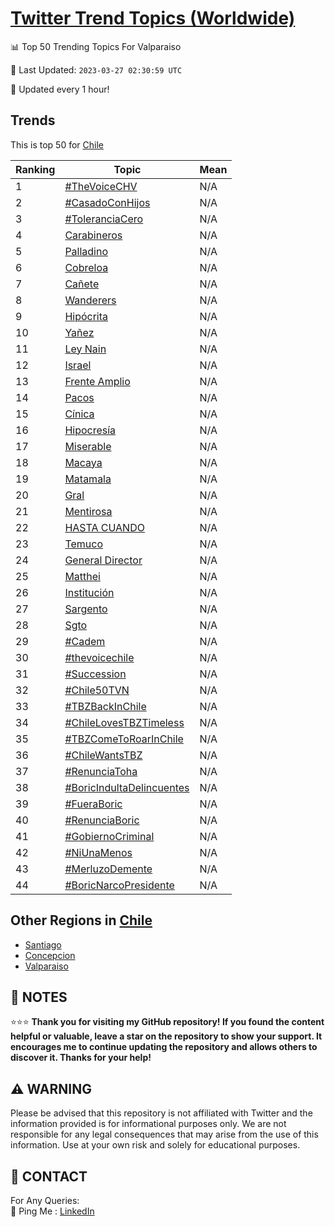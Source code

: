 [Twitter Trend Topics (Worldwide)](https://github.com/ErcinDedeoglu/Twitter-Trend-Topics)
==========


📊 Top 50 Trending Topics For Valparaiso

📆 Last Updated: `2023-03-27 02:30:59 UTC`

🔧 Updated every 1 hour!


## Trends

This is top 50 for [Chile](</Chile>)

| Ranking | Topic | Mean |
| ------- | ------------ | ------------ |
| 1 | [#TheVoiceCHV](http://twitter.com/search?q=%23TheVoiceCHV) | N/A |
| 2 | [#CasadoConHijos](http://twitter.com/search?q=%23CasadoConHijos) | N/A |
| 3 | [#ToleranciaCero](http://twitter.com/search?q=%23ToleranciaCero) | N/A |
| 4 | [Carabineros](http://twitter.com/search?q=Carabineros) | N/A |
| 5 | [Palladino](http://twitter.com/search?q=Palladino) | N/A |
| 6 | [Cobreloa](http://twitter.com/search?q=Cobreloa) | N/A |
| 7 | [Cañete](http://twitter.com/search?q=Ca%c3%b1ete) | N/A |
| 8 | [Wanderers](http://twitter.com/search?q=Wanderers) | N/A |
| 9 | [Hipócrita](http://twitter.com/search?q=Hip%c3%b3crita) | N/A |
| 10 | [Yañez](http://twitter.com/search?q=Ya%c3%b1ez) | N/A |
| 11 | [Ley Nain](http://twitter.com/search?q=Ley+Nain) | N/A |
| 12 | [Israel](http://twitter.com/search?q=Israel) | N/A |
| 13 | [Frente Amplio](http://twitter.com/search?q=Frente+Amplio) | N/A |
| 14 | [Pacos](http://twitter.com/search?q=Pacos) | N/A |
| 15 | [Cínica](http://twitter.com/search?q=C%c3%adnica) | N/A |
| 16 | [Hipocresía](http://twitter.com/search?q=Hipocres%c3%ada) | N/A |
| 17 | [Miserable](http://twitter.com/search?q=Miserable) | N/A |
| 18 | [Macaya](http://twitter.com/search?q=Macaya) | N/A |
| 19 | [Matamala](http://twitter.com/search?q=Matamala) | N/A |
| 20 | [Gral](http://twitter.com/search?q=Gral) | N/A |
| 21 | [Mentirosa](http://twitter.com/search?q=Mentirosa) | N/A |
| 22 | [HASTA CUANDO](http://twitter.com/search?q=HASTA+CUANDO) | N/A |
| 23 | [Temuco](http://twitter.com/search?q=Temuco) | N/A |
| 24 | [General Director](http://twitter.com/search?q=General+Director) | N/A |
| 25 | [Matthei](http://twitter.com/search?q=Matthei) | N/A |
| 26 | [Institución](http://twitter.com/search?q=Instituci%c3%b3n) | N/A |
| 27 | [Sargento](http://twitter.com/search?q=Sargento) | N/A |
| 28 | [Sgto](http://twitter.com/search?q=Sgto) | N/A |
| 29 | [#Cadem](http://twitter.com/search?q=%23Cadem) | N/A |
| 30 | [#thevoicechile](http://twitter.com/search?q=%23thevoicechile) | N/A |
| 31 | [#Succession](http://twitter.com/search?q=%23Succession) | N/A |
| 32 | [#Chile50TVN](http://twitter.com/search?q=%23Chile50TVN) | N/A |
| 33 | [#TBZBackInChile](http://twitter.com/search?q=%23TBZBackInChile) | N/A |
| 34 | [#ChileLovesTBZTimeless](http://twitter.com/search?q=%23ChileLovesTBZTimeless) | N/A |
| 35 | [#TBZComeToRoarInChile](http://twitter.com/search?q=%23TBZComeToRoarInChile) | N/A |
| 36 | [#ChileWantsTBZ](http://twitter.com/search?q=%23ChileWantsTBZ) | N/A |
| 37 | [#RenunciaToha](http://twitter.com/search?q=%23RenunciaToha) | N/A |
| 38 | [#BoricIndultaDelincuentes](http://twitter.com/search?q=%23BoricIndultaDelincuentes) | N/A |
| 39 | [#FueraBoric](http://twitter.com/search?q=%23FueraBoric) | N/A |
| 40 | [#RenunciaBoric](http://twitter.com/search?q=%23RenunciaBoric) | N/A |
| 41 | [#GobiernoCriminal](http://twitter.com/search?q=%23GobiernoCriminal) | N/A |
| 42 | [#NiUnaMenos](http://twitter.com/search?q=%23NiUnaMenos) | N/A |
| 43 | [#MerluzoDemente](http://twitter.com/search?q=%23MerluzoDemente) | N/A |
| 44 | [#BoricNarcoPresidente](http://twitter.com/search?q=%23BoricNarcoPresidente) | N/A |



## Other Regions in [Chile](</Chile>)

* [Santiago](</Chile/Santiago.md>)
* [Concepcion](</Chile/Concepcion.md>)
* [Valparaiso](</Chile/Valparaiso.md>)



## 📝 NOTES

⭐⭐⭐ **Thank you for visiting my GitHub repository! If you found the content helpful or valuable, leave a star on the repository to show your support. It encourages me to continue updating the repository and allows others to discover it. Thanks for your help!**


## ⚠️ WARNING

Please be advised that this repository is not affiliated with Twitter and the information provided is for informational purposes only. We are not responsible for any legal consequences that may arise from the use of this information. Use at your own risk and solely for educational purposes.


## 📨 CONTACT

 For Any Queries:  
            🏓 Ping Me : [LinkedIn](https://www.linkedin.com/in/ercindedeoglu/)
